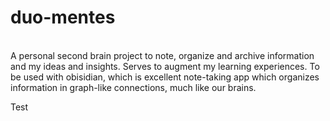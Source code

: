 # duo-mentes
<br>
A personal second brain project to note, organize and archive information and my ideas and insights. Serves to augment my learning experiences. To be used with obisidian, which is excellent note-taking app which organizes information in graph-like connections, much like our brains.

Test